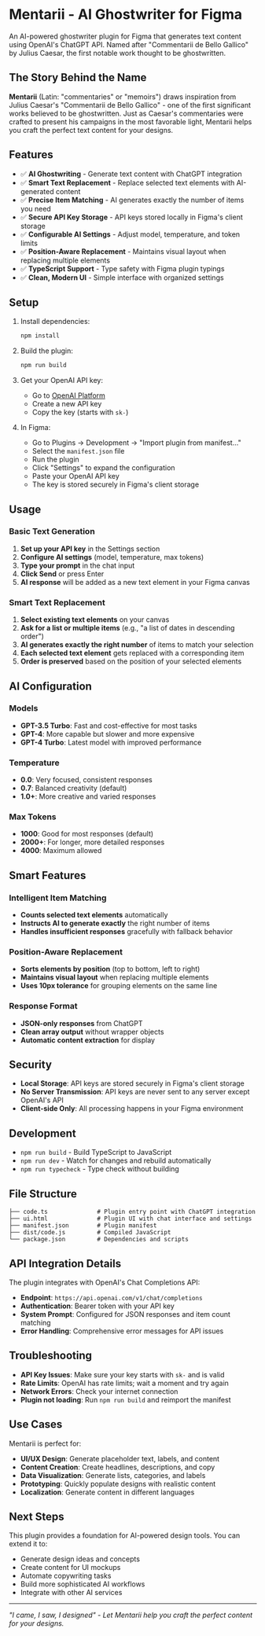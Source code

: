# Mentarii - AI Ghostwriter for Figma

An AI-powered ghostwriter plugin for Figma that generates text content using OpenAI's ChatGPT API. Named after "Commentarii de Bello Gallico" by Julius Caesar, the first notable work thought to be ghostwritten.

## The Story Behind the Name

**Mentarii** (Latin: "commentaries" or "memoirs") draws inspiration from Julius Caesar's "Commentarii de Bello Gallico" - one of the first significant works believed to be ghostwritten. Just as Caesar's commentaries were crafted to present his campaigns in the most favorable light, Mentarii helps you craft the perfect text content for your designs.

## Features

- ✅ **AI Ghostwriting** - Generate text content with ChatGPT integration
- ✅ **Smart Text Replacement** - Replace selected text elements with AI-generated content
- ✅ **Precise Item Matching** - AI generates exactly the number of items you need
- ✅ **Secure API Key Storage** - API keys stored locally in Figma's client storage
- ✅ **Configurable AI Settings** - Adjust model, temperature, and token limits
- ✅ **Position-Aware Replacement** - Maintains visual layout when replacing multiple elements
- ✅ **TypeScript Support** - Type safety with Figma plugin typings
- ✅ **Clean, Modern UI** - Simple interface with organized settings

## Setup

1. Install dependencies:
   ```bash
   npm install
   ```

2. Build the plugin:
   ```bash
   npm run build
   ```

3. Get your OpenAI API key:
   - Go to [OpenAI Platform](https://platform.openai.com/api-keys)
   - Create a new API key
   - Copy the key (starts with `sk-`)

4. In Figma:
   - Go to Plugins → Development → "Import plugin from manifest..."
   - Select the `manifest.json` file
   - Run the plugin
   - Click "Settings" to expand the configuration
   - Paste your OpenAI API key
   - The key is stored securely in Figma's client storage

## Usage

### Basic Text Generation
1. **Set up your API key** in the Settings section
2. **Configure AI settings** (model, temperature, max tokens)
3. **Type your prompt** in the chat input
4. **Click Send** or press Enter
5. **AI response** will be added as a new text element in your Figma canvas

### Smart Text Replacement
1. **Select existing text elements** on your canvas
2. **Ask for a list or multiple items** (e.g., "a list of dates in descending order")
3. **AI generates exactly the right number** of items to match your selection
4. **Each selected text element** gets replaced with a corresponding item
5. **Order is preserved** based on the position of your selected elements

## AI Configuration

### Models
- **GPT-3.5 Turbo**: Fast and cost-effective for most tasks
- **GPT-4**: More capable but slower and more expensive
- **GPT-4 Turbo**: Latest model with improved performance

### Temperature
- **0.0**: Very focused, consistent responses
- **0.7**: Balanced creativity (default)
- **1.0+**: More creative and varied responses

### Max Tokens
- **1000**: Good for most responses (default)
- **2000+**: For longer, more detailed responses
- **4000**: Maximum allowed

## Smart Features

### Intelligent Item Matching
- **Counts selected text elements** automatically
- **Instructs AI to generate exactly** the right number of items
- **Handles insufficient responses** gracefully with fallback behavior

### Position-Aware Replacement
- **Sorts elements by position** (top to bottom, left to right)
- **Maintains visual layout** when replacing multiple elements
- **Uses 10px tolerance** for grouping elements on the same line

### Response Format
- **JSON-only responses** from ChatGPT
- **Clean array output** without wrapper objects
- **Automatic content extraction** for display

## Security

- **Local Storage**: API keys are stored securely in Figma's client storage
- **No Server Transmission**: API keys are never sent to any server except OpenAI's API
- **Client-side Only**: All processing happens in your Figma environment

## Development

- `npm run build` - Build TypeScript to JavaScript
- `npm run dev` - Watch for changes and rebuild automatically
- `npm run typecheck` - Type check without building

## File Structure

```
├── code.ts              # Plugin entry point with ChatGPT integration
├── ui.html              # Plugin UI with chat interface and settings
├── manifest.json        # Plugin manifest
├── dist/code.js         # Compiled JavaScript
└── package.json         # Dependencies and scripts
```

## API Integration Details

The plugin integrates with OpenAI's Chat Completions API:

- **Endpoint**: `https://api.openai.com/v1/chat/completions`
- **Authentication**: Bearer token with your API key
- **System Prompt**: Configured for JSON responses and item count matching
- **Error Handling**: Comprehensive error messages for API issues

## Troubleshooting

- **API Key Issues**: Make sure your key starts with `sk-` and is valid
- **Rate Limits**: OpenAI has rate limits; wait a moment and try again
- **Network Errors**: Check your internet connection
- **Plugin not loading**: Run `npm run build` and reimport the manifest

## Use Cases

Mentarii is perfect for:
- **UI/UX Design**: Generate placeholder text, labels, and content
- **Content Creation**: Create headlines, descriptions, and copy
- **Data Visualization**: Generate lists, categories, and labels
- **Prototyping**: Quickly populate designs with realistic content
- **Localization**: Generate content in different languages

## Next Steps

This plugin provides a foundation for AI-powered design tools. You can extend it to:
- Generate design ideas and concepts
- Create content for UI mockups
- Automate copywriting tasks
- Build more sophisticated AI workflows
- Integrate with other AI services

---

*"I came, I saw, I designed" - Let Mentarii help you craft the perfect content for your designs.* 
